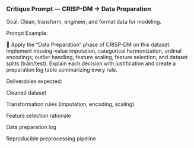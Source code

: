 ### Critique Prompt — CRISP-DM → Data Preparation
Goal: Clean, transform, engineer, and format data for modeling.

Prompt Example:

🧹 Apply the “Data Preparation” phase of CRISP-DM on this dataset. Implement missing-value imputation, categorical harmonization, ordinal encodings, outlier handling, feature scaling, feature selection, and dataset splits (train/test). Explain each decision with justification and create a preparation log table summarizing every rule.

Deliverables expected:

Cleaned dataset

Transformation rules (imputation, encoding, scaling)

Feature selection rationale

Data preparation log

Reproducible preprocessing pipeline

